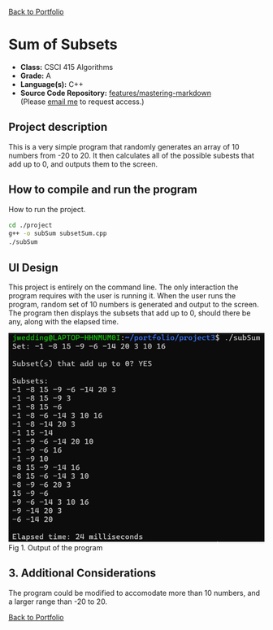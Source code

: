[Back to Portfolio](./)

Sum of Subsets
===============

-   **Class:** CSCI 415 Algorithms
-   **Grade:** A
-   **Language(s):** C++
-   **Source Code Repository:** [features/mastering-markdown](https://github.com/jwedding20/hello_app.git)  
    (Please [email me](mailto:jrwedding@csustudent.net?subject=GitHub%20Access) to request access.)

## Project description

This is a very simple program that randomly generates an array of 10 numbers from -20 to 20. It then calculates all of the possible subests that add up to 0, and outputs them to the screen.

## How to compile and run the program

How to run the project.

```bash
cd ./project
g++ -o subSum subsetSum.cpp
./subSum
```

## UI Design

This project is entirely on the command line. The only interaction the program requires with the user is running it. When the user runs the program, random set of 10 numbers is generated and output to the screen. The program then displays the subsets that add up to 0, should there be any, along with the elapsed time.

![screenshot](images/proj3_fig1.png)  
Fig 1. Output of the program

## 3. Additional Considerations

The program could be modified to accomodate more than 10 numbers, and a larger range than -20 to 20.


[Back to Portfolio](./)
